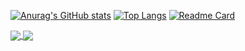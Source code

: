 [![Anurag's GitHub stats](https://github-readme-stats.vercel.app/api?username=Lucid1ty&show_icons=true&theme=radical)](https://github.com/Lucid1ty)
[![Top Langs](https://github-readme-stats.vercel.app/api/top-langs/?username=Lucid1ty)](https://github.com/Lucid1ty)
[![Readme Card](https://github-readme-stats.vercel.app/api/pin/?username=Lucid1ty&repo=cs61a)](https://github.com/Lucid1ty/cs61a)




<a href="https://github.com/Lucid1ty">
  <img align="center" src="https://github-readme-stats.vercel.app/api?username=Lucid1ty&show_icons=true&theme=radical" />
</a>
<a href="https://github.com/Lucid1ty">
  <img align="center" src="https://github-readme-stats.vercel.app/api/top-langs/?username=Lucid1ty" />
</a>
